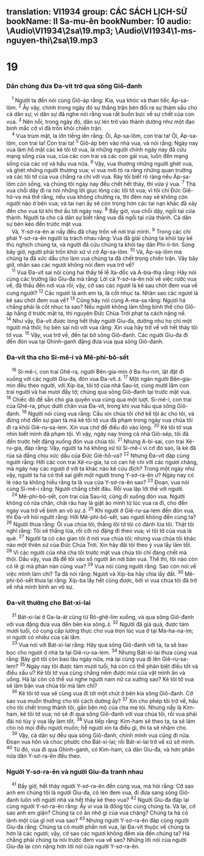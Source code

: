 translation: VI1934
group: CÁC SÁCH LỊCH-SỬ
bookName: II Sa-mu-ên 
bookNumber: 10
audio: \Audio\VI1934\2sa\19.mp3; \Audio\VI1934\1-ms-nguyen-thi\2sa\19.mp3
-------

<div class="title"><h1>19</h1><h3>Dân chúng đưa Đa-vít trở qua sông Giô-đanh</h3></div>
<span class="verse 2sa_19_1"> <sup>1</sup> Người ta đến nói cùng Giô-áp rằng: Kìa, vua khóc và than tiếc Áp-sa-lôm. </span>
<span class="verse 2sa_19_2"><sup>2</sup> Ấy vậy, chính trong ngày đó sự thắng trận bèn đổi ra sự thảm sầu cho cả dân sự; vì dân sự đã nghe nói rằng vua rất buồn bực về sự chết của con vua. </span>
<span class="verse 2sa_19_3"><sup>3</sup> Nên nỗi, trong ngày đó, dân sự lén trở vào thành dường như một đạo binh mắc cỡ vì đã trốn khỏi chiến trận. <br/></span>
<span class="verse 2sa_19_4"> <sup>4</sup> Vua trùm mặt, la lớn tiếng lên rằng: Ôi, Áp-sa-lôm, con trai ta! Ôi, Áp-sa-lôm, con trai ta! Con trai ta! </span>
<span class="verse 2sa_19_5"><sup>5</sup> Giô-áp bèn vào nhà vua, và nói rằng: Ngày nay vua làm hổ mặt các kẻ tôi tớ vua, là những người chính ngày nay đã cứu mạng sống của vua, của các con trai và các con gái vua, luôn đến mạng sống của các vợ và hầu vua nữa. </span>
<span class="verse 2sa_19_6"><sup>6</sup> Vậy, vua thương những người ghét vua, và ghét những người thương vua; vì vua mới tỏ ra rằng những quan trưởng và các tôi tớ của vua chẳng ra chi với vua. Rày tôi biết rõ ràng nếu Áp-sa-lôm còn sống, và chúng tôi ngày nay đều chết hết thảy, thì vừa ý vua. </span>
<span class="verse 2sa_19_7"><sup>7</sup> Thà vua chỗi dậy đi ra nói những lời giục lòng các tôi tớ vua; vì tôi chỉ Đức Giê-hô-va mà thề rằng, nếu vua không chường ra, thì đêm nay sẽ không còn người nào ở bên vua; và tai nạn ấy sẽ còn trọng hơn các tai nạn khác đã xảy đến cho vua từ khi thơ ấu tới ngày nay. </span>
<span class="verse 2sa_19_8"><sup>8</sup> Bấy giờ, vua chỗi dậy, ngồi tại cửa thành. Người ta cho cả dân sự biết rằng vua đã ngồi tại cửa thành. Cả dân sự bèn kéo đến trước mặt vua. <br/> Vả, Y-sơ-ra-ên ai nấy đều đã chạy trốn về nơi trại mình. </span>
<span class="verse 2sa_19_9"><sup>9</sup> Trong các chi phái Y-sơ-ra-ên người ta trách nhau rằng: Vua đã giải chúng ta khỏi tay kẻ thù nghịch chúng ta, và người đã cứu chúng ta khỏi tay dân Phi-li-tin. Song bây giờ, người phải trốn khỏi xứ vì cớ Áp-sa-lôm. </span>
<span class="verse 2sa_19_10"><sup>10</sup> Vả, Áp-sa-lôm mà chúng ta đã xức dầu cho làm vua chúng ta đã chết trong chiến trận. Vậy bây giờ, nhân sao các ngươi không nói đem vua trở về? <br/></span>
<span class="verse 2sa_19_11"> <sup>11</sup> Vua Đa-vít sai nói cùng hai thầy tế lễ Xa-đốc và A-bia-tha rằng: Hãy nói cùng các trưởng lão Giu-đa mà rằng: Lời cả Y-sơ-ra-ên nói về việc rước vua về, đã thấu đến nơi vua rồi; vậy, cớ sao các ngươi là kẻ sau chót đem vua về cung người? </span>
<span class="verse 2sa_19_12"><sup>12</sup> Các ngươi là anh em ta, là cốt nhục ta. Nhân sao các ngươi là kẻ sau chót đem vua về? </span>
<span class="verse 2sa_19_13"><sup>13</sup> Cũng hãy nói cùng A-ma-sa rằng: Ngươi há chẳng phải là cốt nhục ta sao? Nếu ngươi không làm tổng binh thế cho Giô-áp hằng ở trước mặt ta, thì nguyện Đức Chúa Trời phạt ta cách nặng nề. </span>
<span class="verse 2sa_19_14"><sup>14</sup> Như vậy, Đa-vít được lòng hết thảy người Giu-đa, dường như họ chỉ một người mà thôi; họ bèn sai nói với vua rằng: Xin vua hãy trở về với hết thảy tôi tớ vua. </span>
<span class="verse 2sa_19_15"><sup>15</sup> Vậy, vua trở về, đến tại bờ sông Giô-đanh. Các người Giu-đa đi đến đón vua tại Ghinh-ganh đặng đưa vua qua sông Giô-đanh. <br/></span>
<div class="title"><h3>Đa-vít tha cho Si-mê-i và Mê-phi-bô-sết</h3></div>
<span class="verse 2sa_19_16"> <sup>16</sup> Si-mê-i, con trai Ghê-ra, người Bên-gia-min ở Ba-hu-rim, lật đật đi xuống với các người Giu-đa, đón vua Đa-vít.<a data-toggle="tooltip" data-placement="bottom" title="2Sa 16:5-13">⚓</a></span>
<span class="verse 2sa_19_17"><sup>17</sup> Một ngàn người Bên-gia-min đều theo người, với Xíp-ba, tôi tớ của nhà Sau-lơ, cùng mười lăm con trai người và hai mươi đầy tớ; chúng qua sông Giô-đanh tại trước mặt vua. </span>
<span class="verse 2sa_19_18"><sup>18</sup> Chiếc đò để sẵn cho gia quyến vua cũng qua một lượt. Si-mê-i, con trai của Ghê-ra, phục dưới chân vua Đa-vít, trong khi vua hầu qua sông Giô-đanh. </span>
<span class="verse 2sa_19_19"><sup>19</sup> Người nói cùng vua rằng: Cầu xin chúa tôi chớ kể tội ác cho tôi, và đừng nhớ đến sự gian tà mà kẻ tôi tớ vua đã phạm trong ngày vua chúa tôi đi ra khỏi Giê-ru-sa-lem. Xin vua chớ để điều đó vào lòng. </span>
<span class="verse 2sa_19_20"><sup>20</sup> Kẻ tôi tớ vua nhìn biết mình đã phạm tội. Vì vậy, ngày nay trong cả nhà Giô-sép, tôi đã đến trước hết đặng xuống đón vua chúa tôi. </span>
<span class="verse 2sa_19_21"><sup>21</sup> Nhưng A-bi-sai, con trai Xê-ru-gia, đáp rằng: Vậy, người ta há không xử tử Si-mê-i vì cớ đó sao, là kẻ đã rủa sả đấng chịu xức dầu của Đức Giê-hô-va? </span>
<span class="verse 2sa_19_22"><sup>22</sup> Nhưng Đa-vít đáp cùng người rằng: Hỡi các con trai Xê-ru-gia, ta có can hệ chi với các ngươi chăng, mà ngày nay các ngươi ở với ta khác nào kẻ cừu địch? Trong một ngày như vậy, người ta há có thể sai giết một người trong Y-sơ-ra-ên ư? Ngày nay có lẽ nào ta không hiểu rằng ta là vua của Y-sơ-ra-ên sao? </span>
<span class="verse 2sa_19_23"><sup>23</sup> Đoạn, vua nói cùng Si-mê-i rằng: Ngươi chẳng chết đâu. Rồi vua lập lời thề với người. <br/></span>
<span class="verse 2sa_19_24"> <sup>24</sup> Mê-phi-bô-sết, con trai của Sau-lơ, cũng đi xuống đón vua. Người không có rửa chân, chải râu hay là giặt áo mình từ lúc vua ra đi, cho đến ngày vua trở về bình an vô sự.<a data-toggle="tooltip" data-placement="bottom" title="2Sa 9:1-13; 16:1-4">⚓</a></span>
<span class="verse 2sa_19_25"><sup>25</sup> Khi người ở Giê-ru-sa-lem đến đón vua, thì Đa-vít hỏi người rằng: Hỡi Mê-phi-bô-sết, sao ngươi không đến cùng ta? </span>
<span class="verse 2sa_19_26"><sup>26</sup> Người thưa rằng: Ôi vua chúa tôi, thằng tôi tớ tôi có đánh lừa tôi. Thật tôi nghĩ rằng: Tôi sẽ thắng lừa, rồi cỡi nó đặng đi theo vua; vì tôi tớ của vua là què. </span>
<span class="verse 2sa_19_27"><sup>27</sup> Người ta có cáo gian tôi ở nơi vua chúa tôi; nhưng vua chúa tôi khác nào một thiên sứ của Đức Chúa Trời. Xin hãy đãi tôi theo ý vua lấy làm tốt. </span>
<span class="verse 2sa_19_28"><sup>28</sup> Vì các người của nhà cha tôi trước mặt vua chúa tôi chỉ đáng chết mà thôi. Dầu vậy, vua đã để tôi vào số người ăn nơi bàn vua. Thế thì, tôi nào còn có lẽ gì mà phàn nàn cùng vua? </span>
<span class="verse 2sa_19_29"><sup>29</sup> Vua nói cùng người rằng: Sao còn nói về việc mình làm chi? Ta đã nói rằng: Ngươi và Xíp-ba hãy chia lấy đất. </span>
<span class="verse 2sa_19_30"><sup>30</sup> Mê-phi-bô-sết thưa lại rằng: Xíp-ba lấy hết cũng được, bởi vì vua chúa tôi đã trở về nhà mình bình an vô sự. <br/></span>
<div class="title"><h3>Đa-vít thưởng cho Bát-xi-lai</h3></div>
<span class="verse 2sa_19_31"> <sup>31</sup> Bát-xi-lai ở Ga-la-át cũng từ Rô-ghê-lim xuống, và qua sông Giô-đanh với vua đặng đưa vua đến bên kia sông.<a data-toggle="tooltip" data-placement="bottom" title="2Sa 17:27-29">⚓</a></span>
<span class="verse 2sa_19_32"><sup>32</sup> Người đã già quá, được tám mươi tuổi, có cung cấp lương thực cho vua trọn lúc vua ở tại Ma-ha-na-im; vì người có nhiều của cải lắm. <br/></span>
<span class="verse 2sa_19_33"> <sup>33</sup> Vua nói với Bát-xi-lai rằng: Hãy qua sông Giô-đanh với ta, ta sẽ bao bọc cho ngươi ở nhà ta tại Giê-ru-sa-lem. </span>
<span class="verse 2sa_19_34"><sup>34</sup> Nhưng Bát-xi-lai thưa cùng vua rằng: Bây giờ tôi còn bao lâu ngày nữa, mà lại cùng vua đi lên Giê-ru-sa-lem? </span>
<span class="verse 2sa_19_35"><sup>35</sup> Ngày nay tôi được tám mươi tuổi, há còn có thể phân biệt điều tốt và điều xấu ư? Kẻ tôi tớ vua cũng chẳng nếm được mùi của vật mình ăn và uống. Há lại còn có thể vui nghe người nam nữ ca xướng sao? Kẻ tôi tớ vua sẽ làm bận vua chúa tôi mà làm chi? <br/></span>
<span class="verse 2sa_19_36"> <sup>36</sup> Kẻ tôi tớ vua sẽ cùng vua đi tới một chút ở bên kia sông Giô-đanh. Cớ sao vua muốn thưởng cho tôi cách dường ấy? </span>
<span class="verse 2sa_19_37"><sup>37</sup> Xin cho phép tôi trở về, hầu cho tôi chết trong thành tôi, gần bên mộ của cha mẹ tôi. Nhưng nầy là Kim-ham, kẻ tôi tớ vua; nó sẽ đi qua sông Giô-đanh với vua chúa tôi, rồi vua phải đãi nó tùy ý vua lấy làm tốt. </span>
<span class="verse 2sa_19_38"><sup>38</sup> Vua tiếp rằng: Kim-ham sẽ theo ta, ta sẽ làm cho nó mọi điều ngươi muốn; hễ ngươi xin ta điều gì, thì ta sẽ nhậm cho. <br/></span>
<span class="verse 2sa_19_39"> <sup>39</sup> Vậy, cả dân sự đều qua sông Giô-đanh, chính mình vua cũng đi nữa. Đoạn vua hôn và chúc phước cho Bát-xi-lai; rồi Bát-xi-lai trở về xứ sở mình. </span>
<span class="verse 2sa_19_40"><sup>40</sup> Từ đó, vua đi qua Ghinh-ganh, có Kim-ham, cả dân Giu-đa, và hơn phân nửa dân Y-sơ-ra-ên đều theo. <br/></span>
<div class="title"><h3>Người Y-sơ-ra-ên và người Giu-đa tranh nhau</h3></div>
<span class="verse 2sa_19_41"> <sup>41</sup> Bấy giờ, hết thảy người Y-sơ-ra-ên đến cùng vua, mà hỏi rằng: Cớ sao anh em chúng tôi là người Giu-đa, có lén đem vua, đi đưa sang sông Giô-đanh luôn với người nhà và hết thảy kẻ theo vua? </span>
<span class="verse 2sa_19_42"><sup>42</sup> Người Giu-đa đáp lại cùng người Y-sơ-ra-ên rằng: Ấy vì vua là đồng tộc cùng chúng ta. Vả lại, cớ sao anh em giận? Chúng ta có ăn nhờ gì của vua chăng? Chúng ta há có lãnh một của gì nơi vua sao? </span>
<span class="verse 2sa_19_43"><sup>43</sup> Nhưng người Y-sơ-ra-ên đáp cùng người Giu-đa rằng: Chúng ta có mười phần nơi vua, lại Đa-vít thuộc về chúng ta hơn là các ngươi; vậy, cớ sao các ngươi không đếm xỉa đến chúng ta? Há chẳng phải chúng ta nói trước đem vua về sao? Những lời nói của người Giu-đa lại còn nặng hơn lời nói của người Y-sơ-ra-ên. <br/></span>
